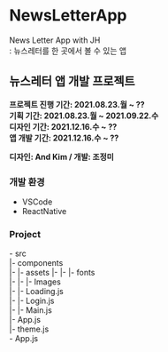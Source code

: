# NewsLetterApp
News Letter App with JH  
: 뉴스레터를 한 곳에서 볼 수 있는 앱  
  
## 뉴스레터 앱 개발 프로젝트  
**프로젝트 진행 기간: 2021.08.23.월 ~ ??**  
**기획 기간: 2021.08.23.월 ~ 2021.09.22.수**  
**디자인 기간: 2021.12.16.수 ~ ??**  
**앱 개발 기간: 2021.12.16.수 ~ ??**  
  
**디자인: And Kim / 개발: 조정미**  
  
### 개발 환경
- VSCode  
- ReactNative  
  
### Project  
&#45; src  
|- components  
|- |- assets
|- |- |- fonts  
|- |- |- Images  
|- |- Loading.js  
|- |- Login.js  
|- |- Main.js  
|- App.js  
|- theme.js  
&#45; App.js  
